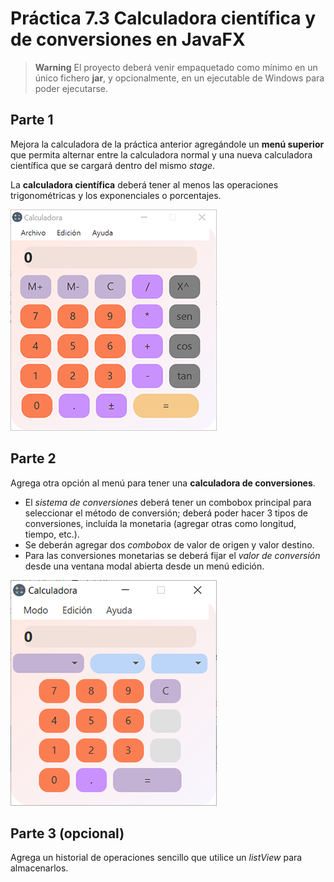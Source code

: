 # Práctica 7.3 Calculadora científica y de conversiones en JavaFX

> **Warning**
> El proyecto deberá venir empaquetado como mínimo en un único fichero **jar**, y opcionalmente, en un ejecutable de Windows para poder ejecutarse.

## Parte 1

Mejora la calculadora de la práctica anterior agregándole un **menú superior** que permita alternar entre la calculadora normal y una nueva calculadora científica que se cargará dentro del mismo *stage*.

La **calculadora científica** deberá tener al menos las operaciones trigonométricas y los exponenciales o porcentajes.

![](media/bdec2b6b440937887cd40bd8192d909d.png) 

## Parte 2

Agrega otra opción al menú para tener una **calculadora de conversiones**.

- El *sistema de conversiones* deberá tener un combobox principal para seleccionar el método de conversión; deberá poder hacer 3 tipos de conversiones, incluída la monetaria (agregar otras como longitud, tiempo, etc.). 
- Se deberán agregar dos *combobox* de valor de origen y valor destino. 
- Para las conversiones monetarias se deberá fijar el *valor de conversión* desde una ventana modal abierta desde un menú edición.

![](media/126bf43674a0d594d81f65c6646a27ef.png)

## Parte 3 (opcional)

Agrega un historial de operaciones sencillo que utilice un *listView* para almacenarlos.